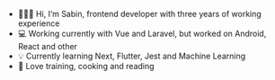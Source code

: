 - 🤸🏻‍♂️ Hi, I’m Sabin, frontend developer with three years of working experience
- 💻 Working currently with Vue and Laravel, but worked on Android, React and other
- 💡 Currently learning Next, Flutter, Jest and Machine Learning
- 🌱 Love training, cooking and reading

